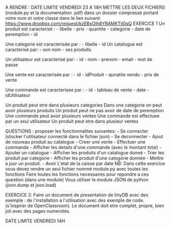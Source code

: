 A RENDRE : DATE LIMITE VENDREDI 23 A 14H
METTRE LES DEUX FICHIERS (module.py et la documentation .pdf) dans un dossier compressé portant votre nom et votre classe dans le lien suivant: https://www.dropbox.com/request/kzEBxOlh8YRAMKTjl0qQ
EXERCICE 1
Un produit est caracterisé :
    - libelle
    - prix
    - quantite
    - categorie
    - date de peremption
    - id

Une categorie est caracterisée par :
    - libelle
    - id
Un catalogue est caracterisé  par:
    - son nom
    - ses produits

Un utilisateur est caracterisé par:
    - id
    - nom
    - prenom
    - email
    - mot de passe

Une vente est caracterisée par :
    - id
    - idProduit
    - qunatite vendu
    - prix de vente

Une commande est caracterisee par :
    - id
    - tableau de vente
    - date
    - idUtilisateur


Un produit peut etre dans plusieurs categories
Dans une categorie on peut avoir plusieurs produits
Un produit peut ne pas avoir de date de peremption
Une commande peut avoir plusieurs ventes
Une commande est effectuee par un seul utilisateur
Un produit peut etre dans plusieur ventes

QUESTIONS :
    proposer les fonctionnalites suivantes:
    - Se connecter (stocker l'utilisateur connecté dans le fichier json)
    - Se deconnecter 
    - Ajout de nouveau produit au catalogue
    - Creer une vente
    - Effectuer une commande
    - Afficher les details d'une commande (avec le montant total)
    - Ajouter un catalogue
    - Afficher les produits d'un catalogue donné
    - Trier les produit par categorie
    - Afficher les produit d'une categorie donnée
    - Mettre a jour un produit.
    - Avoir L'etat de la caisse par date
NB:
Dans cette exercice vous devez rendre un seul fichier nommé module.py avec toutes les fonctions
Faire toutes les fonctions necessaires pour repondre a ces question (dans une module)
Vous utiliser le module JSON de python (json.dump et json.load)

EXERCICE 2:
Faire un document de presentation de tinyDB avec des exemple : de l'installation a l'utilisation avec des exemple de code. (s'inspirer de OpenClassroom). Le document doit etre complet, propre, bien joli avec des pages numerotés.

DATE LIMITE VENDREDI 14H
